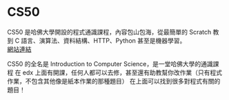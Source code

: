 # CS50 
CS50 是哈佛大學開設的程式通識課程，內容包山包海，從最簡單的 Scratch 教到 C 語言、演算法、資料結構、HTTP、Python 甚至是機器學習。  
[網站連結](http://cs50.tv/2013/fall/#about,lectures)  

CS50 的全名是 Introduction to Computer Science，是一堂哈佛大學的通識課程
在 edx 上面有開課，任何人都可以去修，甚至還有助教幫你改作業（只有程式作業，不包含其他像是紙本作業的那種題目）
在上面可以找到很多對程式有關的題目！  
